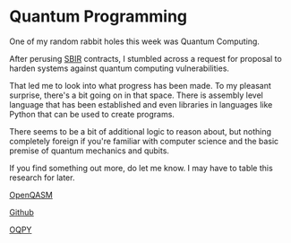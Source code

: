# Quantum Programming 

One of my random rabbit holes this week was Quantum Computing.

After perusing [SBIR](https://sbir.gov) contracts, I stumbled across a request for proposal to harden systems against quantum computing vulnerabilities.

That led me to look into what progress has been made. To my pleasant surprise, there's a bit going on in that space. There is assembly level language that has been established and even libraries in languages like Python that can be used to create programs.

There seems to be a bit of additional logic to reason about, but nothing completely foreign if you're familiar with computer science and the basic premise of quantum mechanics and qubits.

If you find something out more, do let me know. I may have to table this research for later.

[OpenQASM](https://openqasm.com/)

[Github](https://github.com/openqasm)

[OQPY](https://oqpy.readthedocs.io/en/latest/)